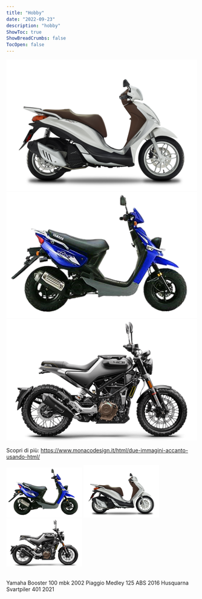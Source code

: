 ```yaml
---
title: "Hobby"
date: "2022-09-23"
description: "hobby"
ShowToc: true
ShowBreadCrumbs: false
TocOpen: false
---
```


<div style="float:left; margin - right:1em;"><img src="/medley.png"/>
<div style="float:left; margin - right:1em;"><img src="/booster.png"/>
<div style="float:left; margin - right:1em;"><img src="/husky.png"/>

Scopri di più: https://www.monacodesign.it/html/due-immagini-accanto-usando-html/


<img src="/booster.png" alt="alt" width="200"/> <img src="/medley.png" alt="alt" width="200"/> <img src="/husky.png" alt="alt" width="200"/>

<br>
Yamaha Booster 100 mbk 2002
Piaggio Medley 125 ABS 2016
Husquarna Svartpiler 401 2021 